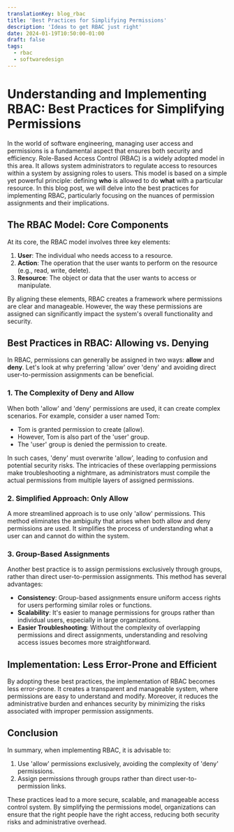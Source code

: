 ```yaml
---
translationKey: blog_rbac
title: 'Best Practices for Simplifying Permissions'
description: 'Ideas to get RBAC just right'
date: 2024-01-19T10:50:00-01:00
draft: false
tags: 
  - rbac
  - softwaredesign
---
```


# Understanding and Implementing RBAC: Best Practices for Simplifying Permissions

In the world of software engineering, managing user access and permissions is a fundamental aspect that ensures both security and efficiency. Role-Based Access Control (RBAC) is a widely adopted model in this area. It allows system administrators to regulate access to resources within a system by assigning roles to users. This model is based on a simple yet powerful principle: defining **who** is allowed to do **what** with a particular resource. In this blog post, we will delve into the best practices for implementing RBAC, particularly focusing on the nuances of permission assignments and their implications.

## The RBAC Model: Core Components

At its core, the RBAC model involves three key elements:

1. **User**: The individual who needs access to a resource.
2. **Action**: The operation that the user wants to perform on the resource (e.g., read, write, delete).
3. **Resource**: The object or data that the user wants to access or manipulate.

By aligning these elements, RBAC creates a framework where permissions are clear and manageable. However, the way these permissions are assigned can significantly impact the system's overall functionality and security.

## Best Practices in RBAC: Allowing vs. Denying

In RBAC, permissions can generally be assigned in two ways: **allow** and **deny**. Let's look at why preferring 'allow' over 'deny' and avoiding direct user-to-permission assignments can be beneficial.

### 1. The Complexity of Deny and Allow

When both 'allow' and 'deny' permissions are used, it can create complex scenarios. For example, consider a user named Tom:

- Tom is granted permission to create (allow).
- However, Tom is also part of the 'user' group.
- The 'user' group is denied the permission to create.

In such cases, 'deny' must overwrite 'allow', leading to confusion and potential security risks. The intricacies of these overlapping permissions make troubleshooting a nightmare, as administrators must compile the actual permissions from multiple layers of assigned permissions.

### 2. Simplified Approach: Only Allow

A more streamlined approach is to use only 'allow' permissions. This method eliminates the ambiguity that arises when both allow and deny permissions are used. It simplifies the process of understanding what a user can and cannot do within the system.

### 3. Group-Based Assignments

Another best practice is to assign permissions exclusively through groups, rather than direct user-to-permission assignments. This method has several advantages:

- **Consistency**: Group-based assignments ensure uniform access rights for users performing similar roles or functions.
- **Scalability**: It's easier to manage permissions for groups rather than individual users, especially in large organizations.
- **Easier Troubleshooting**: Without the complexity of overlapping permissions and direct assignments, understanding and resolving access issues becomes more straightforward.

## Implementation: Less Error-Prone and Efficient

By adopting these best practices, the implementation of RBAC becomes less error-prone. It creates a transparent and manageable system, where permissions are easy to understand and modify. Moreover, it reduces the administrative burden and enhances security by minimizing the risks associated with improper permission assignments.

## Conclusion

In summary, when implementing RBAC, it is advisable to:

1. Use 'allow' permissions exclusively, avoiding the complexity of 'deny' permissions.
2. Assign permissions through groups rather than direct user-to-permission links.

These practices lead to a more secure, scalable, and manageable access control system. By simplifying the permissions model, organizations can ensure that the right people have the right access, reducing both security risks and administrative overhead.
